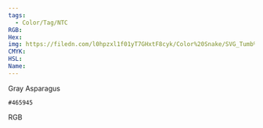 ```yaml
---
tags:
  - Color/Tag/NTC
RGB:
Hex:
img: https://filedn.com/l0hpzxl1f01yT7GHxtF8cyk/Color%20Snake/SVG_Tumb%20Mass%20No%20Name/465945.svg
CMYK:
HSL:
Name:
---
```

Gray Asparagus
```palette
#465945
```
RGB
